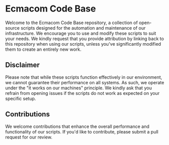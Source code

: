 # Ecmacom Code Base

Welcome to the Ecmacom Code Base repository, a collection of open-source scripts designed for the automation and maintenance of our infrastructure. We encourage you to use and modify these scripts to suit your needs. We kindly request that you provide attribution by linking back to this repository when using our scripts, unless you've significantly modified them to create an entirely new work.

## Disclaimer

Please note that while these scripts function effectively in our environment, we cannot guarantee their performance on all systems. As such, we operate under the "it works on our machines" principle. We kindly ask that you refrain from opening issues if the scripts do not work as expected on your specific setup.

## Contributions

We welcome contributions that enhance the overall performance and functionality of our scripts. If you'd like to contribute, please submit a pull request for our review.
